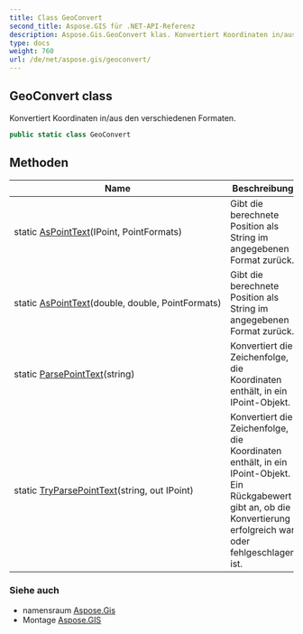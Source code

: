 ```yaml
---
title: Class GeoConvert
second_title: Aspose.GIS für .NET-API-Referenz
description: Aspose.Gis.GeoConvert klas. Konvertiert Koordinaten in/aus den verschiedenen Formaten.
type: docs
weight: 760
url: /de/net/aspose.gis/geoconvert/
---
```

## GeoConvert class

Konvertiert Koordinaten in/aus den verschiedenen Formaten.

```csharp
public static class GeoConvert
```

## Methoden

| Name | Beschreibung |
| --- | --- |
| static [AsPointText](../../aspose.gis/geoconvert/aspointtext/#aspointtext)(IPoint, PointFormats) | Gibt die berechnete Position als String im angegebenen Format zurück. |
| static [AsPointText](../../aspose.gis/geoconvert/aspointtext/#aspointtext_1)(double, double, PointFormats) | Gibt die berechnete Position als String im angegebenen Format zurück. |
| static [ParsePointText](../../aspose.gis/geoconvert/parsepointtext/)(string) | Konvertiert die Zeichenfolge, die Koordinaten enthält, in ein IPoint-Objekt. |
| static [TryParsePointText](../../aspose.gis/geoconvert/tryparsepointtext/)(string, out IPoint) | Konvertiert die Zeichenfolge, die Koordinaten enthält, in ein IPoint-Objekt. Ein Rückgabewert gibt an, ob die Konvertierung erfolgreich war oder fehlgeschlagen ist. |

### Siehe auch

* namensraum [Aspose.Gis](../../aspose.gis/)
* Montage [Aspose.GIS](../../)


